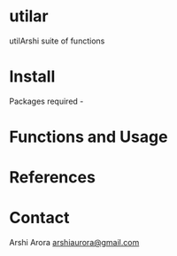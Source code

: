 # utilar
utilArshi suite of functions 

# Install 

Packages required - 


# Functions and Usage 




# References 


# Contact 
Arshi Arora
arshiaurora@gmail.com
